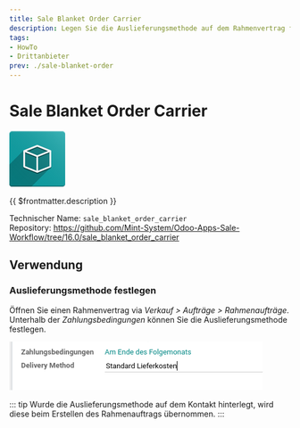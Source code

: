 ```yaml
---
title: Sale Blanket Order Carrier
description: Legen Sie die Auslieferungsmethode auf dem Rahmenvertrag fest.
tags:
- HowTo
- Drittanbieter
prev: ./sale-blanket-order
---
```

# Sale Blanket Order Carrier
![icon_oms_box](attachments/icon_oms_box.png)

{{ $frontmatter.description }}

Technischer Name: `sale_blanket_order_carrier`\
Repository: <https://github.com/Mint-System/Odoo-Apps-Sale-Workflow/tree/16.0/sale_blanket_order_carrier>

## Verwendung

### Auslieferungsmethode festlegen

Öffnen Sie einen Rahmenvertrag via *Verkauf > Aufträge > Rahmenaufträge*. Unterhalb der *Zahlungsbedingungen* können Sie die Auslieferungsmethode festlegen.

![](attachments/Sale%20Blanket%20Order%20Carrier.png)

::: tip
Wurde die Auslieferungsmethode auf dem Kontakt hinterlegt, wird diese beim Erstellen des Rahmenauftrags übernommen.
:::